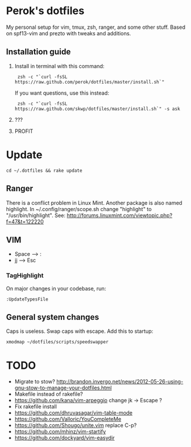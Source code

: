 # Perok's dotfiles

My personal setup for vim, tmux, zsh, ranger, and some other stuff.
Based on spf13-vim and prezto with tweaks and additions.

Installation guide
-----------------

1. Install in terminal with this command:

		zsh -c "`curl -fsSL https://raw.github.com/perok/dotfiles/master/install.sh`"

	If you want questions, use this instead:

		zsh -c "`curl -fsSL https://raw.github.com/skwp/dotfiles/master/install.sh`" -s ask

3. ???

4. PROFIT

# Update

    cd ~/.dotfiles && rake update

## Ranger

There is a conflict problem in Linux Mint.
Another package is also named highlight.
In ~/.config/ranger/scope.sh change "highlight" to "/usr/bin/highlight".
See: http://forums.linuxmint.com/viewtopic.php?f=47&t=122220

## VIM

* Space --> :
* jj --> Esc

### TagHighlight

On major changes in your codebase, run:

    :UpdateTypesFile

## General system changes

Caps is useless. Swap caps with escape. Add this to startup:

    xmodmap ~/dotfiles/scripts/speedswapper

# TODO
* Migrate to stow? http://brandon.invergo.net/news/2012-05-26-using-gnu-stow-to-manage-your-dotfiles.html
* Makefile instead of rakefile?
* https://github.com/kana/vim-arpeggio change jk -> Escape ?
* Fix rakefile install
* https://github.com/dhruvasagar/vim-table-mode
* https://github.com/Valloric/YouCompleteMe
* https://github.com/Shougo/unite.vim replace C-p?
* https://github.com/mhinz/vim-startify
* https://github.com/dockyard/vim-easydir
